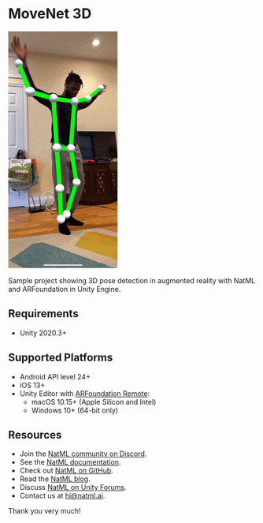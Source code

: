 # MoveNet 3D

![demo](demo.gif)

Sample project showing 3D pose detection in augmented reality with NatML and ARFoundation in Unity Engine.

## Requirements
- Unity 2020.3+

## Supported Platforms
- Android API level 24+
- iOS 13+
- Unity Editor with [ARFoundation Remote](https://assetstore.unity.com/packages/tools/utilities/ar-foundation-remote-2-0-201106):
    - macOS 10.15+ (Apple Silicon and Intel)
    - Windows 10+ (64-bit only)

## Resources
- Join the [NatML community on Discord](https://hub.natml.ai/community).
- See the [NatML documentation](https://docs.natml.ai/unity).
- Check out [NatML on GitHub](https://github.com/natmlx).
- Read the [NatML blog](https://blog.natml.ai/).
- Discuss [NatML on Unity Forums](https://forum.unity.com/threads/open-beta-natml-machine-learning-runtime.1109339/).
- Contact us at [hi@natml.ai](mailto:hi@natml.ai).

Thank you very much!
